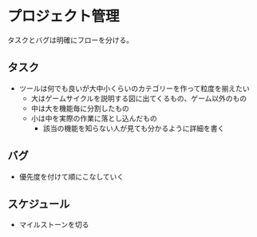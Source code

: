 # プロジェクト管理
タスクとバグは明確にフローを分ける。

## タスク
- ツールは何でも良いが大中小くらいのカテゴリーを作って粒度を揃えたい
  - 大はゲームサイクルを説明する図に出てくるもの、ゲーム以外のもの
  - 中は大を機能毎に分割したもの
  - 小は中を実際の作業に落とし込んだもの
    - 該当の機能を知らない人が見ても分かるように詳細を書く

## バグ
- 優先度を付けて順にこなしていく

## スケジュール
- マイルストーンを切る
